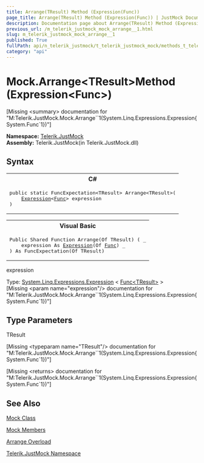 ```yaml
---
title: Arrange(TResult) Method (Expression(Func))
page_title: Arrange(TResult) Method (Expression(Func)) | JustMock Documentation
description: Documentation page about Arrange(TResult) Method (Expression(Func)).
previous_url: /m_telerik_justmock_mock_arrange__1.html
slug: m_telerik_justmock_mock_arrange__1
published: True
fullPath: api/n_telerik_justmock/t_telerik_justmock_mock/methods_t_telerik_justmock_mock/overload_telerik_justmock_mock_arrange/m_telerik_justmock_mock_arrange__1
category: "api"
---
```


# Mock.Arrange&lt;TResult&gt;Method (Expression&lt;Func&gt;)




[Missing &lt;summary&gt; documentation for "M:Telerik.JustMock.Mock.Arrange``1(System.Linq.Expressions.Expression{System.Func`1})"]



 **Namespace:**  [Telerik.JustMock](n_telerik_justmock) <br> **Assembly:** Telerik.JustMock(in Telerik.JustMock.dll)
## Syntax


<div id="syntaxCodeBlocks" class="code"><span codeLanguage="CSharp"><table><tr><th>C#</th></tr><tr><td><pre xml:space="preserve"><span class="keyword">public</span> <span class="keyword">static</span> <span class="nolink">FuncExpectation</span>&lt;TResult&gt; <span class="identifier">Arrange</span>&lt;TResult&gt;(
	<a href="https://msdn2.microsoft.com/en-us/library/bb335710" target="_blank">Expression</a>&lt;<a href="https://msdn2.microsoft.com/en-us/library/bb534960" target="_blank">Func</a>&gt; <span class="parameter">expression</span>
)
</pre></td></tr></table></span><span codeLanguage="VisualBasicDeclaration"><table><tr><th>Visual Basic</th></tr><tr><td><pre xml:space="preserve"><span class="keyword">Public</span> <span class="keyword">Shared</span> <span class="keyword">Function</span> <span class="identifier">Arrange</span>(<span class="keyword">Of</span> TResult) ( _
	<span class="parameter">expression</span> <span class="keyword">As</span> <a href="https://msdn2.microsoft.com/en-us/library/bb335710" target="_blank">Expression</a>(<span class="keyword">Of</span> <a href="https://msdn2.microsoft.com/en-us/library/bb534960" target="_blank">Func</a>) _
) <span class="keyword">As</span> <span class="nolink">FuncExpectation</span>(<span class="keyword">Of</span> TResult)</pre></td></tr></table></span></div>



expression<br>


Type: [System.Linq.Expressions.Expression](bb335710) &lt; [Func&lt;TResult&gt;](bb534960) &gt;<br>
[Missing &lt;param name="expression"/&gt; documentation for "M:Telerik.JustMock.Mock.Arrange``1(System.Linq.Expressions.Expression{System.Func`1})"]




## Type Parameters




TResult<br>



[Missing &lt;typeparam name="TResult"/&gt; documentation for "M:Telerik.JustMock.Mock.Arrange``1(System.Linq.Expressions.Expression{System.Func`1})"]




[Missing &lt;returns&gt; documentation for "M:Telerik.JustMock.Mock.Arrange``1(System.Linq.Expressions.Expression{System.Func`1})"]


## See Also



 [Mock Class](t_telerik_justmock_mock) 

 [Mock Members](allmembers_t_telerik_justmock_mock) 

 [Arrange Overload](overload_telerik_justmock_mock_arrange) 

 [Telerik.JustMock Namespace](n_telerik_justmock) 



